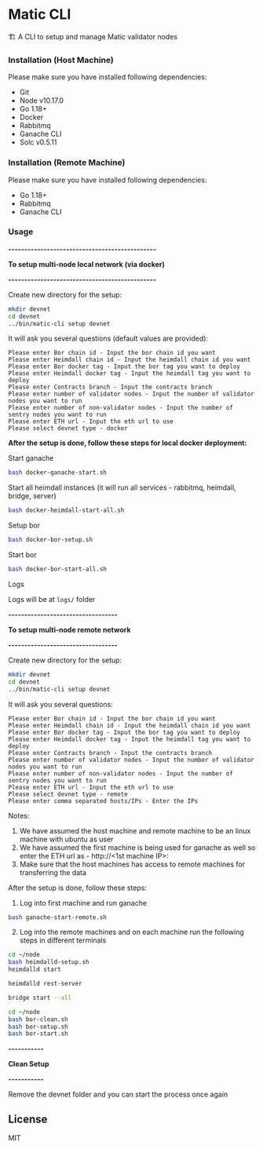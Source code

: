 # Matic CLI

🏗 A CLI to setup and manage Matic validator nodes

### Installation (Host Machine)

Please make sure you have installed following dependencies:

* Git
* Node v10.17.0
* Go 1.18+
* Docker
* Rabbitmq
* Ganache CLI
* Solc v0.5.11

### Installation (Remote Machine)

Please make sure you have installed following dependencies:

* Go 1.18+
* Rabbitmq
* Ganache CLI

### Usage

**----------------------------------------------**

**To setup multi-node local network (via docker)**

**----------------------------------------------**

Create new directory for the setup:

```bash
mkdir devnet
cd devnet
../bin/matic-cli setup devnet
```

It will ask you several questions (default values are provided):

```
Please enter Bor chain id - Input the bor chain id you want
Please enter Heimdall chain id - Input the heimdall chain id you want
Please enter Bor docker tag - Input the bor tag you want to deploy
Please enter Heimdall docker tag - Input the heimdall tag you want to deploy
Please enter Contracts branch - Input the contracts branch
Please enter number of validator nodes - Input the number of validator nodes you want to run
Please enter number of non-validator nodes - Input the number of sentry nodes you want to run
Please enter ETH url - Input the eth url to use
Please select devnet type - docker
```

**After the setup is done, follow these steps for local docker deployment:**

Start ganache
```bash
bash docker-ganache-start.sh
```

Start all heimdall instances (it will run all services - rabbitmq, heimdall, bridge, server)
```bash
bash docker-heimdall-start-all.sh
```

Setup bor
```bash
bash docker-bor-setup.sh
```

Start bor
```bash
bash docker-bor-start-all.sh
```

Logs

Logs will be at `logs/` folder

**----------------------------------**

**To setup multi-node remote network**

**----------------------------------**

Create new directory for the setup:

```bash
mkdir devnet
cd devnet
../bin/matic-cli setup devnet
```

It will ask you several questions:

```
Please enter Bor chain id - Input the bor chain id you want
Please enter Heimdall chain id - Input the heimdall chain id you want
Please enter Bor docker tag - Input the bor tag you want to deploy
Please enter Heimdall docker tag - Input the heimdall tag you want to deploy
Please enter Contracts branch - Input the contracts branch
Please enter number of validator nodes - Input the number of validator nodes you want to run
Please enter number of non-validator nodes - Input the number of sentry nodes you want to run
Please enter ETH url - Input the eth url to use
Please select devnet type - remote
Please enter comma separated hosts/IPs - Enter the IPs
```

Notes:
1. We have assumed the host machine and remote machine to be an linux machine with ubuntu as user
2. We have assumed the first machine is being used for ganache as well so enter the ETH url as - http://<1st machine IP>:<PORT>
3. Make sure that the host machines has access to remote machines for transferring the data

After the setup is done, follow these steps:
1. Log into first machine and run ganache
```bash
bash ganache-start-remote.sh
```

2. Log into the remote machines and on each machine run the following steps in different terminals
```bash
cd ~/node
bash heimdalld-setup.sh
heimdalld start
```

```bash
heimdalld rest-server
```

```bash
bridge start --all
```

```bash
cd ~/node
bash bor-clean.sh
bash bor-setup.sh
bash bor-start.sh
```

**-----------**

**Clean Setup**

**-----------**

Remove the devnet folder and you can start the process once again

## License

MIT
